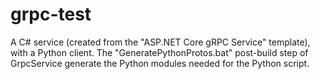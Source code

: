 # grpc-test

A C# service (created from the "ASP.NET Core gRPC Service" template), with a Python client. The "GeneratePythonProtos.bat" post-build step of GrpcService generate the Python modules needed for the Python script.
